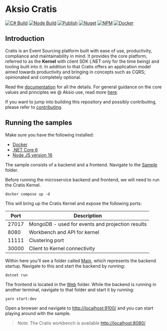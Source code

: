 # Aksio Cratis

[![C# Build](https://github.com/aksio-insurtech/Cratis/actions/workflows/dotnet-build.yml/badge.svg)](https://github.com/aksio-insurtech/Cratis/actions/workflows/dotnet-build.yml)
[![Node Build](https://github.com/aksio-insurtech/Cratis/actions/workflows/node-build.yml/badge.svg)](https://github.com/aksio-insurtech/Cratis/actions/workflows/node-build.yml)
[![Publish](https://github.com/aksio-insurtech/Cratis/actions/workflows/publish.yml/badge.svg)](https://github.com/aksio-insurtech/Cratis/actions/workflows/publish.yml)
[![Nuget](https://img.shields.io/nuget/v/Aksio.Cratis?logo=nuget)](http://nuget.org/packages/aksio.cratis)
[![NPM](https://img.shields.io/npm/v/@aksio/cratis-applications-frontend?label=@aksio/cratis-applications-frontend&logo=npm)](https://www.npmjs.com/package/@aksio/cratis-applications-frontend)
[![Docker](https://img.shields.io/docker/v/aksioinsurtech/cratis?label=Cratis%20Kernel&logo=docker&sort=semver)](https://hub.docker.com/r/aksioinsurtech/cratis)

## Introduction

Cratis is an Event Sourcing platform built with ease of use, productivity, compliance and maintainability in mind.
It provides the core platform, referred to as the **Kernel** with client SDK (.NET only for the time being) and tooling
built into it. In addition to that Cratis offers an application model aimed towards productivity and bringing in concepts
such as CQRS; opinionated and completely optional.

Read the [documentation](./Documentation/index.md) for all the details.
For general guidance on the core values and principles we @ Aksio use, read more [here](https://github.com/aksio-system/Home/blob/main/README.md).

If you want to jump into building this repository and possibly contributing, please refer to [contributing](./Documentation/contributing.md).

## Running the samples

Make sure you have the following installed:

- [Docker](https://www.docker.com/products/docker-desktop)
- [.NET Core 6](https://dotnet.microsoft.com/download/dotnet/6.0)
- [Node JS version 16](https://nodejs.org/)

The sample consists of a backend and a frontend.
Navigate to the [Sample](./Samples/Bank) folder.

Before running the microservice backend and frontend, we will need to run the Cratis Kernel.

```shell
docker compose up -d
```

This will bring up the Cratis Kernel and expose the following ports:

| Port | Description |
| ---- | ----------- |
| 27017 | MongoDB - used for events and projection results |
| 8080 | Workbench and API for kernel |
| 11111 | Clustering port |
| 30000 | Client to Kernel connectivity |

Within here you'll see a folder called [Main](./Samples/Bank/Main), which represents the backend startup.
Navigate to this and start the backend by running:

```shell
dotnet run
```

The frontend is located in the [Web](./Samples/Bank/Web) folder. While the backend is running in another terminal,
navigate to that folder and start it by running:

```shell
yarn start:dev
```

Open a browser and navigate to [http://localhost:9100/](http://localhost:9100/) and you can start playing
around with the sample.

> Note: The Cratis workbench is available [http://localhost:8080/](http://localhost:8080/)
